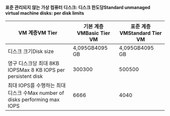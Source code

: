 <span data-ttu-id="0c55b-101">**표준 관리되지 않는 가상 컴퓨터 디스크: 디스크 한도당**</span><span class="sxs-lookup"><span data-stu-id="0c55b-101">**Standard unmanaged virtual machine disks: per disk limits**</span></span>

| <span data-ttu-id="0c55b-102">VM 계층</span><span class="sxs-lookup"><span data-stu-id="0c55b-102">VM Tier</span></span> | <span data-ttu-id="0c55b-103">기본 계층 VM</span><span class="sxs-lookup"><span data-stu-id="0c55b-103">Basic Tier VM</span></span> | <span data-ttu-id="0c55b-104">표준 계층 VM</span><span class="sxs-lookup"><span data-stu-id="0c55b-104">Standard Tier VM</span></span> |
| --- | --- | --- |
| <span data-ttu-id="0c55b-105">디스크 크기</span><span class="sxs-lookup"><span data-stu-id="0c55b-105">Disk size</span></span> |<span data-ttu-id="0c55b-106">4,095GB</span><span class="sxs-lookup"><span data-stu-id="0c55b-106">4095 GB</span></span> |<span data-ttu-id="0c55b-107">4,095GB</span><span class="sxs-lookup"><span data-stu-id="0c55b-107">4095 GB</span></span> |
| <span data-ttu-id="0c55b-108">영구 디스크당 최대 8KB IOPS</span><span class="sxs-lookup"><span data-stu-id="0c55b-108">Max 8 KB IOPS per persistent disk</span></span> |<span data-ttu-id="0c55b-109">300</span><span class="sxs-lookup"><span data-stu-id="0c55b-109">300</span></span> |<span data-ttu-id="0c55b-110">500</span><span class="sxs-lookup"><span data-stu-id="0c55b-110">500</span></span> |
| <span data-ttu-id="0c55b-111">최대 IOPS를 수행하는 최대 디스크 수</span><span class="sxs-lookup"><span data-stu-id="0c55b-111">Max number of disks performing max IOPS</span></span> |<span data-ttu-id="0c55b-112">66</span><span class="sxs-lookup"><span data-stu-id="0c55b-112">66</span></span> |<span data-ttu-id="0c55b-113">40</span><span class="sxs-lookup"><span data-stu-id="0c55b-113">40</span></span> |

